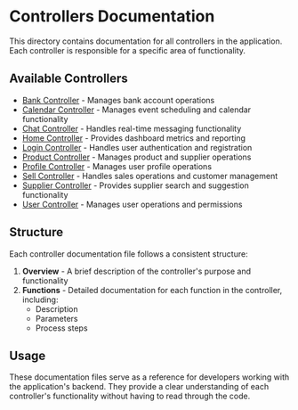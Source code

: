 # Controllers Documentation

This directory contains documentation for all controllers in the application. Each controller is responsible for a specific area of functionality.

## Available Controllers

- [Bank Controller](bank.md) - Manages bank account operations
- [Calendar Controller](calendar.md) - Manages event scheduling and calendar functionality
- [Chat Controller](chat.md) - Handles real-time messaging functionality
- [Home Controller](home.md) - Provides dashboard metrics and reporting
- [Login Controller](login.md) - Handles user authentication and registration
- [Product Controller](product.md) - Manages product and supplier operations
- [Profile Controller](profile.md) - Manages user profile operations
- [Sell Controller](sell.md) - Handles sales operations and customer management
- [Supplier Controller](supplier.md) - Provides supplier search and suggestion functionality
- [User Controller](user.md) - Manages user operations and permissions

## Structure

Each controller documentation file follows a consistent structure:

1. **Overview** - A brief description of the controller's purpose and functionality
2. **Functions** - Detailed documentation for each function in the controller, including:
   - Description
   - Parameters
   - Process steps

## Usage

These documentation files serve as a reference for developers working with the application's backend. They provide a clear understanding of each controller's functionality without having to read through the code.